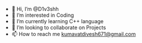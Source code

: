 - 👋 Hi, I’m @D1v3shh
- 👀 I’m interested in Coding
- 🌱 I’m currently learning C++ language
- 💞️ I’m looking to collaborate on Projects
- 📫 How to reach me kumavatdivesh671@gmail.com

<!---
D1v3shh/D1v3shh is a ✨ special ✨ repository because its `README.md` (this file) appears on your GitHub profile.
You can click the Preview link to take a look at your changes.
--->
